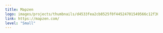 ```yaml
---
title: Mapzen
logo: images/projects/thumbnails/d4533fea2cb8525f0f44524701549566c12f3008.png.150x50_q85.png
link: https://mapzen.com/
level: "Small"
---
```

